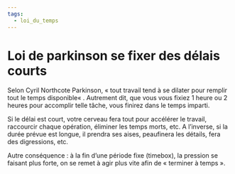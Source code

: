 ```yaml
---
tags:
  - loi_du_temps
---
```

# Loi de parkinson se fixer des délais courts

Selon Cyril Northcote Parkinson, « tout travail tend à se dilater pour remplir tout le temps disponible« . Autrement dit, que vous vous fixiez 1 heure ou 2 heures pour accomplir telle tâche, vous finirez dans le temps imparti.

Si le délai est court, votre cerveau fera tout pour accélérer le travail, raccourcir chaque opération, éliminer les temps morts, etc. A l’inverse, si la durée prévue est longue, il prendra ses aises, peaufinera les détails, fera des digressions, etc.

Autre conséquence : à la fin d’une période fixe (timebox), la pression se faisant plus forte, on se remet à agir plus vite afin de « terminer à temps ».

